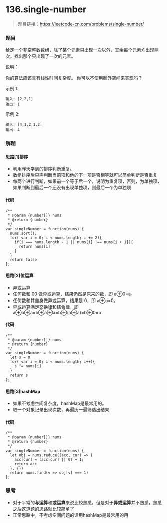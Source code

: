 # 136.single-number

> 题目链接：https://leetcode-cn.com/problems/single-number/



### 题目

给定一个非空整数数组，除了某个元素只出现一次以外，其余每个元素均出现两次。找出那个只出现了一次的元素。

说明：

你的算法应该具有线性时间复杂度。 你可以不使用额外空间来实现吗？

示例 1:

```
输入: [2,2,1]
输出: 1
```


示例 2:

```
输入: [4,1,2,1,2]
输出: 4
```



### 解题

#### 思路[1]排序

* 利用昨天学到的排序判断重复。
* 数组排序后只需判断当前项和他的下一项是否相等就可以简单判断是否重复
* 每两个进行判断，如果前一个等于后一个，说明为重复项，否则，为单独项，如果判断到最后一个还没有出现单独项，则最后一个为单独项

#### 代码

```
/**
 * @param {number[]} nums
 * @return {number}
 */
var singleNumber = function(nums) {
  nums.sort();
  for( var i = 0; i < nums.length; i += 2){
    if(i === nums.length - 1 || nums[i] !== nums[i + 1]){
      return nums[i]
    }
  }
  return false
};
```

#### 思路[2]位运算

* 异或运算
* 任何数和 00 做异或运算，结果仍然是原来的数，即 a⊕0=a。
* 任何数和其自身做异或运算，结果是 0，即 a⊕a=0。
* 异或运算满足交换律和结合律，即 a⊕b⊕a=b⊕a⊕a=b⊕(a⊕a)=b⊕0=b

#### 代码

```
/**
 * @param {number[]} nums
 * @return {number}
 */
var singleNumber = function(nums) {
  let s = 0
  for( var i = 0; i < nums.length; i++){
    s ^= nums[i]
  }
  return s
};
```

#### 思路[3]hashMap

* 如果不考虑空间复杂度，hashMap是最常用的。
* 取一个对象记录出现次数，再遍历一遍筛选出结果

#### 代码

```
/**
 * @param {number[]} nums
 * @return {number}
 */
var singleNumber = function(nums) {
  let obj = nums.reduce((acc, cur) => {
    acc[cur] = (acc[cur] || 0) + 1;
    return acc
  }, {})
  return nums.find(v => obj[v] === 1)
};
```



### 思考

* 对于平常的**与运算**和**或运算**来说比较熟悉，但是对于**异或运算**并不熟悉，熟悉之后这道题的思路就比较简单了
* 正常思路中，不考虑空间问题的话用hashMap是最常用的用